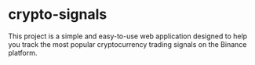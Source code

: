 # crypto-signals
This project is a simple and easy-to-use web application designed to help you track the most popular cryptocurrency trading signals on the Binance platform.
